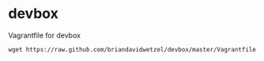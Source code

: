 devbox
======

Vagrantfile for devbox

`wget https://raw.github.com/briandavidwetzel/devbox/master/Vagrantfile`
